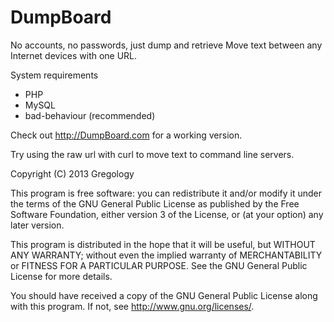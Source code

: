 DumpBoard
=========

No accounts, no passwords, just dump and retrieve Move text between any Internet devices with one URL.

System requirements

* PHP
* MySQL
* bad-behaviour (recommended)

Check out http://DumpBoard.com for a working version.

Try using the raw url with curl to move text to command line servers.

Copyright (C) 2013 Gregology

This program is free software: you can redistribute it and/or modify
it under the terms of the GNU General Public License as published by
the Free Software Foundation, either version 3 of the License, or
(at your option) any later version.

This program is distributed in the hope that it will be useful,
but WITHOUT ANY WARRANTY; without even the implied warranty of
MERCHANTABILITY or FITNESS FOR A PARTICULAR PURPOSE.  See the
GNU General Public License for more details.

You should have received a copy of the GNU General Public License
along with this program.  If not, see <http://www.gnu.org/licenses/>.

